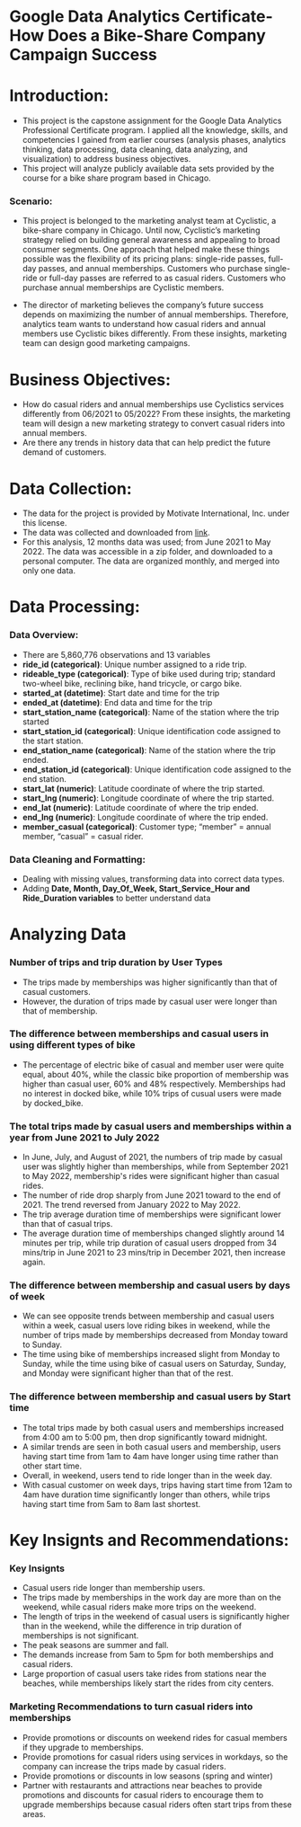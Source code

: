 # Google Data Analytics Certificate-How Does a Bike-Share Company Campaign Success
# Introduction:
* This project is the capstone assignment for the Google Data Analytics Professional Certificate program. I applied all the knowledge, skills, and competencies I gained from earlier courses (analysis phases, analytics thinking, data processing, data cleaning, data analyzing, and visualization) to address business objectives.
* This project will analyze publicly available data sets provided by the course for a bike share program based in Chicago.

### Scenario:
* This project is belonged to the marketing analyst team at Cyclistic, a bike-share company in Chicago. Until now, Cyclistic’s marketing strategy relied on building general awareness and appealing to broad consumer segments. One approach that helped make these things possible was the flexibility of its pricing plans: single-ride passes, full-day passes,
and annual memberships. Customers who purchase single-ride or full-day passes are referred to as casual riders. Customers who purchase annual memberships are Cyclistic members.

* The director of marketing believes the company’s future success depends on maximizing the number of annual memberships. Therefore, analytics team wants to understand how casual riders and annual members use Cyclistic bikes differently. From these insights, marketing team can design good marketing campaigns.

# Business Objectives:
* How do casual riders and annual memberships use Cyclistics services differently from 06/2021 to 05/2022? From these insights, the marketing team will design a new marketing strategy to convert casual riders into annual members.
* Are there any trends in history data that can help predict the future demand of customers.

# Data Collection:
* The data for the project is provided by Motivate International, Inc. under this license.
* The data was collected and downloaded from [link](https://divvy-tripdata.s3.amazonaws.com/index.html).
* For this analysis, 12 months data was used; from June 2021 to May 2022. The data was accessible in a zip folder, and downloaded to a personal computer. The data are organized monthly, and merged into only one data.

# Data Processing:
### Data Overview:
* There are 5,860,776 observations and 13 variables
* **ride_id (categorical)**: Unique number assigned to a ride trip.
* **rideable_type (categorical)**: Type of bike used during trip; standard two-wheel bike, reclining bike, hand tricycle, or cargo bike.
* **started_at (datetime)**: Start date and time for the trip
* **ended_at (datetime)**: End data and time for the trip
* **start_station_name (categorical)**: Name of the station where the trip started
* **start_station_id (categorical)**: Unique identification code assigned to the start station.
* **end_station_name (categorical)**: Name of the station where the trip ended.
* **end_station_id (categorical)**: Unique identification code assigned to the end station.
* **start_lat (numeric)**: Latitude coordinate of where the trip started.
* **start_lng (numeric)**: Longitude coordinate of where the trip started.
* **end_lat (numeric)**: Latitude coordinate of where the trip ended.
* **end_lng (numeric)**: Longitude coordinate of where the trip ended.
* **member_casual (categorical)**: Customer type; “member” = annual member, “casual” = casual rider.

### Data Cleaning and Formatting:
* Dealing with missing values, transforming data into correct data types.
* Adding **Date, Month, Day_Of_Week, Start_Service_Hour and Ride_Duration variables** to better understand data

# Analyzing Data
### Number of trips and trip duration by User Types
* The trips made by memberships was higher significantly than that of casual customers.
* However, the duration of trips made by casual user were longer than that of membership. 
### The difference between memberships and casual users in using different types of bike 
* The percentage of electric bike of casual and member user were quite equal, about 40%, while the classic bike proportion of membership was higher than casual user, 60% and 48% respectively. Memberships had no interest in docked bike, while 10% trips of cusual users were made by docked_bike.

### The total trips made by casual users and memberships within a year from June 2021 to July 2022  
* In June, July, and August of 2021, the numbers of trip made by casual user was slightly higher than memberships, while from September 2021 to May 2022, membership's rides were significant higher than casual rides.
* The number of ride drop sharply from June 2021 toward to the end of 2021. The trend reversed from January 2022 to May 2022.
* The trip average duration time of memberships were significant lower than that of casual trips.
* The average duration time of memberships changed slightly around 14 minutes per trip, while trip duration of casual users dropped from 34 mins/trip in June 2021 to 23 mins/trip in December 2021, then increase again.

### **The difference between membership and casual users by days of week**
* We can see opposite trends between membership and casual users within a week, casual users love riding bikes in weekend, while the number of trips made by memberships decreased from Monday toward to Sunday.
* The time using bike of memberships increased slight from Monday to Sunday, while the time using bike of casual users on Saturday, Sunday, and Monday were significant higher than that of the rest.

### **The difference between membership and casual users by Start time**
* The total trips made by both casual users and memberships increased from 4:00 am to 5:00 pm, then drop significantly toward midnight.
* A similar trends are seen in both casual users and membership, users having start time from 1am to 4am have longer using time rather than other start time.
* Overall, in weekend, users tend to ride longer than in the week day.
* With casual customer on week days, trips having start time from 12am to 4am have duration time significantly longer than others, while trips having start time from 5am to 8am last shortest.

# Key Insignts and Recommendations:

### Key Insignts
* Casual users ride longer than membership users.
* The trips made by memberships in the work day are more than on the weekend, while casual riders make more trips on the weekend.
* The length of trips in the weekend of casual users is significantly higher than in the weekend, while the difference in trip duration of memberships is not significant.
* The peak seasons are summer and fall.
* The demands increase from 5am to 5pm for both memberships and casual riders.
* Large proportion of casual users take rides from stations near the beaches, while memberships likely start the rides from city centers.

### Marketing Recommendations to turn casual riders into memberships
* Provide promotions or discounts on weekend rides for casual members if they upgrade to memberships.
* Provide promotions for casual riders using services in workdays, so the company can increase the trips made by casual riders.
* Provide promotions or discounts in low seasons (spring and winter)
* Partner with restaurants and attractions near beaches to provide promotions and discounts for casual riders to encourage them to upgrade memberships because casual riders often start trips from these areas.
